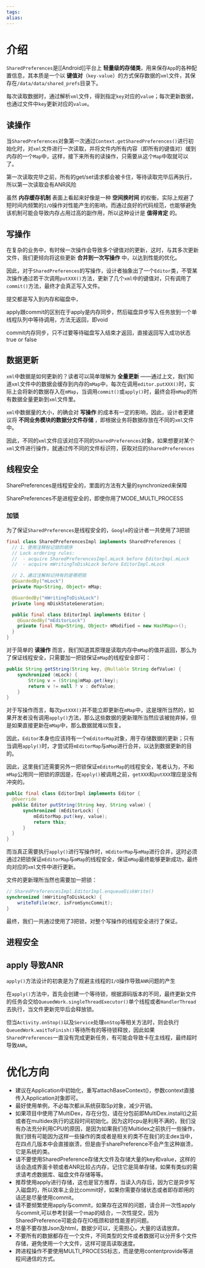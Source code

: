 ```yaml
---
tags: 
alias:
---
```

# 介绍
`SharedPreferences`是[[Android]]平台上 **轻量级的存储类**，用来保存`App`的各种配置信息，其本质是一个以 **键值对**（`key-value`）的方式保存数据的`xml`文件，其保存在`/data/data/shared_prefs`目录下。

每次读取数据时，通过解析`xml`文件，得到指定`key`对应的`value`；每次更新数据，也通过文件中`key`更新对应的`value`。

## 读操作
当`SharedPreferences`对象第一次通过`Context.getSharedPreferences()`进行初始化时，对`xml`文件进行一次读取，并将文件内所有内容（即所有的键值对）缓到内存的一个`Map`中，这样，接下来所有的读操作，只需要从这个`Map`中取就可以了。

第一次读取完毕之前，所有的get/set请求都会被卡住，等待读取完毕后再执行，所以第一次读取会有ANR风险  

虽然 **内存缓存机制** 表面上看起来好像是一种 **空间换时间** 的权衡，实际上规避了短时间内频繁的`I/O`操作对性能产生的影响，而通过良好的代码规范，也能够避免该机制可能会导致内存占用过高的副作用，所以这种设计是 **值得肯定** 的。
## 写操作
在复杂的业务中，有时候一次操作会导致多个键值对的更新，这时，与其多次更新文件，我们更倾向将这些更新 **合并到一次写操作** 中，以达到性能的优化。

因此，对于`SharedPreferences`的写操作，设计者抽象出了一个`Editor`类，不管某次操作通过若干次调用`putXXX()`方法，更新了几个`xml`中的键值对，只有调用了`commit()`方法，最终才会真正写入文件。

提交都是写入到内存和磁盘中，

apply跟commit的区别在于apply是内存同步，然后磁盘异步写入任务放到一个单线程队列中等待调用，方法无返回，即void  

commit内存同步，只不过要等待磁盘写入结束才返回，直接返回写入成功状态 true or false

## 数据更新

`xml`中数据是如何更新的？读者可以简单理解为 **全量更新** ——通过上文，我们知道`xml`文件中的数据会缓存到内存的`mMap`中，每次在调用`editor.putXXX()`时，实际上会将新的数据存入在`mMap`，当调用`commit()`或`apply()`时，最终会将`mMap`的所有数据全量更新到`xml`文件里。

`xml`中数据量的大小，的确会对 **写操作** 的成本有一定的影响，因此，设计者更建议将 **不同业务模块的数据分文件存储** ，即根据业务将数据存放在不同的`xml`文件中。

因此，不同的`xml`文件应该对应不同的`SharedPreferences`对象，如果想要对某个`xml`文件进行操作，就通过传不同的文件标识符，获取对应的`SharedPreferences`

## 线程安全
SharePreferences是线程安全的，里面的方法有大量的synchronized来保障  

SharePreferences不是进程安全的，即使你用了MODE_MULTI_PROCESS

### 加锁

为了保证`SharedPreferences`是线程安全的，`Google`的设计者一共使用了3把锁

```java
final class SharedPreferencesImpl implements SharedPreferences {
  // 1、使用注释标记锁的顺序
  // Lock ordering rules:
  //  - acquire SharedPreferencesImpl.mLock before EditorImpl.mLock
  //  - acquire mWritingToDiskLock before EditorImpl.mLock

  // 2、通过注解标记持有的是哪把锁
  @GuardedBy("mLock")
  private Map<String, Object> mMap;

  @GuardedBy("mWritingToDiskLock")
  private long mDiskStateGeneration;

  public final class EditorImpl implements Editor {
    @GuardedBy("mEditorLock")
    private final Map<String, Object> mModified = new HashMap<>();
  }
}

```

对于简单的 **读操作** 而言，我们知道其原理是读取内存中`mMap`的值并返回，那么为了保证线程安全，只需要加一把锁保证`mMap`的线程安全即可：

```java
public String getString(String key, @Nullable String defValue) {
    synchronized (mLock) {
        String v = (String)mMap.get(key);
        return v != null ? v : defValue;
    }
}
```
对于写操作而言，每次`putXXX()`并不能立即更新在`mMap`中，这是理所当然的，如果开发者没有调用`apply()`方法，那么这些数据的更新理所当然应该被抛弃掉，但是如果直接更新在`mMap`中，那么数据就难以恢复。

因此，`Editor`本身也应该持有一个`mEditorMap`对象，用于存储数据的更新；只有当调用`apply()`时，才尝试将`mEditorMap`与`mMap`进行合并，以达到数据更新的目的。

因此，这里我们还需要另外一把锁保证`mEditorMap`的线程安全，笔者认为，不和`mMap`公用同一把锁的原因是，在`apply()`被调用之前，`getXXX`和`putXXX`理应是没有冲突的。

```java
public final class EditorImpl implements Editor {
  @Override
  public Editor putString(String key, String value) {
      synchronized (mEditorLock) {
          mEditorMap.put(key, value);
          return this;
      }
  }
}
```

而当真正需要执行`apply()`进行写操作时，`mEditorMap`与`mMap`进行合并，这时必须通过2把锁保证`mEditorMap`与`mMap`的线程安全，保证`mMap`最终能够更新成功，最终向对应的`xml`文件中进行更新。

文件的更新理所当然也需要加一把锁：

```java
// SharedPreferencesImpl.EditorImpl.enqueueDiskWrite()
synchronized (mWritingToDiskLock) {
    writeToFile(mcr, isFromSyncCommit);
}

```

最终，我们一共通过使用了3把锁，对整个写操作的线程安全进行了保证。

## 进程安全



## apply 导致ANR

`apply()`方法设计的初衷是为了规避主线程的`I/O`操作导致`ANR`问题的产生

在`apply()`方法中，首先会创建一个等待锁，根据源码版本的不同，最终更新文件的任务会交给`QueuedWork.singleThreadExecutor()`单个线程或者`HandlerThread`去执行，当文件更新完毕后会释放锁。

但当`Activity.onStop()`以及`Service`处理`onStop`等相关方法时，则会执行 `QueuedWork.waitToFinish()`等待所有的等待锁释放，因此如果`SharedPreferences`一直没有完成更新任务，有可能会导致卡在主线程，最终超时导致`ANR`。

# 优化方向
-   建议在Application中初始化，重写attachBaseContext()，参数context直接传入Application对象即可。
-   最好使用单例，不必每次都从系统获取Sp对象，减少开销。
-   如果项目中使用了MultiDex，存在分包，请在分包前即MultiDex.install()之前或者在multidex执行的这段时间初始化。因为这时cpu是利用不满的，我们没有办法充分利用CPU的原因，是因为如果我们在Multidex之前执行一些操作，我们很有可能因为这样一些操作的类或者是相关的类不在我们的主dex当中，在四点几版本中会直接崩溃，但是由于sharePreference不会产生这种崩溃，它是系统的类。
-   请不要使用SharedPreference存储大文件及存储大量的key和value，这样的话会造成界面卡顿或者ANR比较占内存，记住它是简单存储，如果有类似的需求请考虑数据库、磁盘文件存储等等。
-   推荐使用apply进行存储，这也是官方推荐，当读入内存后，因为它是异步写入磁盘的，所以效率上会比commit好，如果你需要存储状态或者即存即用的话还是尽量使用commit。
-   请不要频繁使用apply与commit，如果存在这样的问题，请合并一次性apply与commit,可以参考封装一个map的结合，一次性提交，因为SharedPreference可能会存在IO瓶颈和锁性能差的问题。
-   尽量不要存放Json及html，数据少可以，无需担心，大量的话请放弃。
-   不要所有的数据都存在一个文件，不同类型的文件或者数据可以分开多个文件存储，避免使用一个大文件，这样可提高读取速度。
-   跨进程操作不要使用MULTI_PROCESS标志，而是使用contentprovide等进程间通信的方式。



